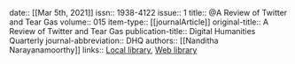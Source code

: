 date:: [[Mar 5th, 2021]]
issn:: 1938-4122
issue:: 1
title:: @A Review of Twitter and Tear Gas
volume:: 015
item-type:: [[journalArticle]]
original-title:: A Review of Twitter and Tear Gas
publication-title:: Digital Humanities Quarterly
journal-abbreviation:: DHQ
authors:: [[Nanditha Narayanamoorthy]]
links:: [Local library](zotero://select/groups/2386895/items/YEIGKS7V), [Web library](https://www.zotero.org/groups/2386895/items/YEIGKS7V)
